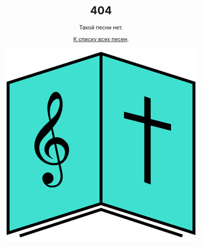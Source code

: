 ---
---
<!DOCTYPE html>
<html lang="ru">
  <head>
    <meta charset="utf-8">
    <meta name="viewport" content="width=device-width">
    <title>404 страница не найдена</title>
  </head>
  <body>
    <h1 align="center">404</h1><p align="center">Такой песни нет.</p>
    <p align="center"><a href="{{ site.baseurl }}/" title="На главную">К списку всех песен</a>.</p>
    <p align="center"><img width="512" height="512" src="images/icons/icon-512x512.png" alt="Сборник Песен Молодёжи Новороссийской Церкви Евангельских Христиан-Баптистов"></p>
  </body>
</html>
